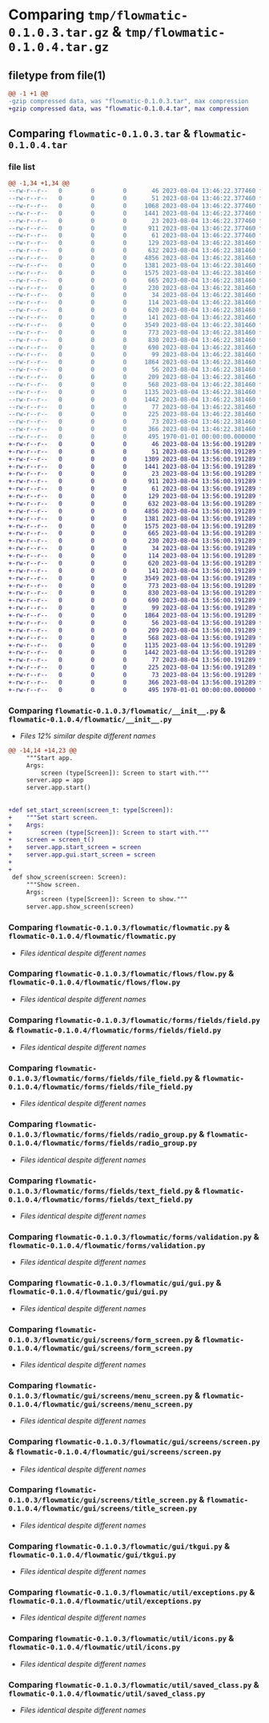 # Comparing `tmp/flowmatic-0.1.0.3.tar.gz` & `tmp/flowmatic-0.1.0.4.tar.gz`

## filetype from file(1)

```diff
@@ -1 +1 @@
-gzip compressed data, was "flowmatic-0.1.0.3.tar", max compression
+gzip compressed data, was "flowmatic-0.1.0.4.tar", max compression
```

## Comparing `flowmatic-0.1.0.3.tar` & `flowmatic-0.1.0.4.tar`

### file list

```diff
@@ -1,34 +1,34 @@
--rw-r--r--   0        0        0       46 2023-08-04 13:46:22.377460 flowmatic-0.1.0.3/README.md
--rw-r--r--   0        0        0       51 2023-08-04 13:46:22.377460 flowmatic-0.1.0.3/flowmatic/README.md
--rw-r--r--   0        0        0     1068 2023-08-04 13:46:22.377460 flowmatic-0.1.0.3/flowmatic/__init__.py
--rw-r--r--   0        0        0     1441 2023-08-04 13:46:22.377460 flowmatic-0.1.0.3/flowmatic/flowmatic.py
--rw-r--r--   0        0        0       23 2023-08-04 13:46:22.377460 flowmatic-0.1.0.3/flowmatic/flows/__init__.py
--rw-r--r--   0        0        0      911 2023-08-04 13:46:22.377460 flowmatic-0.1.0.3/flowmatic/flows/flow.py
--rw-r--r--   0        0        0       61 2023-08-04 13:46:22.377460 flowmatic-0.1.0.3/flowmatic/forms/__init__.py
--rw-r--r--   0        0        0      129 2023-08-04 13:46:22.381460 flowmatic-0.1.0.3/flowmatic/forms/fields/__init__.py
--rw-r--r--   0        0        0      632 2023-08-04 13:46:22.381460 flowmatic-0.1.0.3/flowmatic/forms/fields/field.py
--rw-r--r--   0        0        0     4856 2023-08-04 13:46:22.381460 flowmatic-0.1.0.3/flowmatic/forms/fields/file_field.py
--rw-r--r--   0        0        0     1381 2023-08-04 13:46:22.381460 flowmatic-0.1.0.3/flowmatic/forms/fields/radio_group.py
--rw-r--r--   0        0        0     1575 2023-08-04 13:46:22.381460 flowmatic-0.1.0.3/flowmatic/forms/fields/text_field.py
--rw-r--r--   0        0        0      665 2023-08-04 13:46:22.381460 flowmatic-0.1.0.3/flowmatic/forms/validation.py
--rw-r--r--   0        0        0      230 2023-08-04 13:46:22.381460 flowmatic-0.1.0.3/flowmatic/gui/__init__.py
--rw-r--r--   0        0        0       34 2023-08-04 13:46:22.381460 flowmatic-0.1.0.3/flowmatic/gui/elements/__init__.py
--rw-r--r--   0        0        0      114 2023-08-04 13:46:22.381460 flowmatic-0.1.0.3/flowmatic/gui/elements/element_infos.py
--rw-r--r--   0        0        0      620 2023-08-04 13:46:22.381460 flowmatic-0.1.0.3/flowmatic/gui/gui.py
--rw-r--r--   0        0        0      141 2023-08-04 13:46:22.381460 flowmatic-0.1.0.3/flowmatic/gui/screens/__init__.py
--rw-r--r--   0        0        0     3549 2023-08-04 13:46:22.381460 flowmatic-0.1.0.3/flowmatic/gui/screens/form_screen.py
--rw-r--r--   0        0        0      773 2023-08-04 13:46:22.381460 flowmatic-0.1.0.3/flowmatic/gui/screens/menu_screen.py
--rw-r--r--   0        0        0      830 2023-08-04 13:46:22.381460 flowmatic-0.1.0.3/flowmatic/gui/screens/screen.py
--rw-r--r--   0        0        0      690 2023-08-04 13:46:22.381460 flowmatic-0.1.0.3/flowmatic/gui/screens/title_screen.py
--rw-r--r--   0        0        0       99 2023-08-04 13:46:22.381460 flowmatic-0.1.0.3/flowmatic/gui/style/__init__.py
--rw-r--r--   0        0        0     1864 2023-08-04 13:46:22.381460 flowmatic-0.1.0.3/flowmatic/gui/tkgui.py
--rw-r--r--   0        0        0       56 2023-08-04 13:46:22.381460 flowmatic-0.1.0.3/flowmatic/server.py
--rw-r--r--   0        0        0      209 2023-08-04 13:46:22.381460 flowmatic-0.1.0.3/flowmatic/util/__init__.py
--rw-r--r--   0        0        0      568 2023-08-04 13:46:22.381460 flowmatic-0.1.0.3/flowmatic/util/exceptions.py
--rw-r--r--   0        0        0     1135 2023-08-04 13:46:22.381460 flowmatic-0.1.0.3/flowmatic/util/icons.py
--rw-r--r--   0        0        0     1442 2023-08-04 13:46:22.381460 flowmatic-0.1.0.3/flowmatic/util/saved_class.py
--rw-r--r--   0        0        0       77 2023-08-04 13:46:22.381460 flowmatic-0.1.0.3/flowmatic/util/settings.py
--rw-r--r--   0        0        0      225 2023-08-04 13:46:22.381460 flowmatic-0.1.0.3/flowmatic/util/singleton.py
--rw-r--r--   0        0        0       73 2023-08-04 13:46:22.381460 flowmatic-0.1.0.3/flowmatic/util/user.py
--rw-r--r--   0        0        0      366 2023-08-04 13:46:22.381460 flowmatic-0.1.0.3/pyproject.toml
--rw-r--r--   0        0        0      495 1970-01-01 00:00:00.000000 flowmatic-0.1.0.3/PKG-INFO
+-rw-r--r--   0        0        0       46 2023-08-04 13:56:00.191289 flowmatic-0.1.0.4/README.md
+-rw-r--r--   0        0        0       51 2023-08-04 13:56:00.191289 flowmatic-0.1.0.4/flowmatic/README.md
+-rw-r--r--   0        0        0     1309 2023-08-04 13:56:00.191289 flowmatic-0.1.0.4/flowmatic/__init__.py
+-rw-r--r--   0        0        0     1441 2023-08-04 13:56:00.191289 flowmatic-0.1.0.4/flowmatic/flowmatic.py
+-rw-r--r--   0        0        0       23 2023-08-04 13:56:00.191289 flowmatic-0.1.0.4/flowmatic/flows/__init__.py
+-rw-r--r--   0        0        0      911 2023-08-04 13:56:00.191289 flowmatic-0.1.0.4/flowmatic/flows/flow.py
+-rw-r--r--   0        0        0       61 2023-08-04 13:56:00.191289 flowmatic-0.1.0.4/flowmatic/forms/__init__.py
+-rw-r--r--   0        0        0      129 2023-08-04 13:56:00.191289 flowmatic-0.1.0.4/flowmatic/forms/fields/__init__.py
+-rw-r--r--   0        0        0      632 2023-08-04 13:56:00.191289 flowmatic-0.1.0.4/flowmatic/forms/fields/field.py
+-rw-r--r--   0        0        0     4856 2023-08-04 13:56:00.191289 flowmatic-0.1.0.4/flowmatic/forms/fields/file_field.py
+-rw-r--r--   0        0        0     1381 2023-08-04 13:56:00.191289 flowmatic-0.1.0.4/flowmatic/forms/fields/radio_group.py
+-rw-r--r--   0        0        0     1575 2023-08-04 13:56:00.191289 flowmatic-0.1.0.4/flowmatic/forms/fields/text_field.py
+-rw-r--r--   0        0        0      665 2023-08-04 13:56:00.191289 flowmatic-0.1.0.4/flowmatic/forms/validation.py
+-rw-r--r--   0        0        0      230 2023-08-04 13:56:00.191289 flowmatic-0.1.0.4/flowmatic/gui/__init__.py
+-rw-r--r--   0        0        0       34 2023-08-04 13:56:00.191289 flowmatic-0.1.0.4/flowmatic/gui/elements/__init__.py
+-rw-r--r--   0        0        0      114 2023-08-04 13:56:00.191289 flowmatic-0.1.0.4/flowmatic/gui/elements/element_infos.py
+-rw-r--r--   0        0        0      620 2023-08-04 13:56:00.191289 flowmatic-0.1.0.4/flowmatic/gui/gui.py
+-rw-r--r--   0        0        0      141 2023-08-04 13:56:00.191289 flowmatic-0.1.0.4/flowmatic/gui/screens/__init__.py
+-rw-r--r--   0        0        0     3549 2023-08-04 13:56:00.191289 flowmatic-0.1.0.4/flowmatic/gui/screens/form_screen.py
+-rw-r--r--   0        0        0      773 2023-08-04 13:56:00.191289 flowmatic-0.1.0.4/flowmatic/gui/screens/menu_screen.py
+-rw-r--r--   0        0        0      830 2023-08-04 13:56:00.191289 flowmatic-0.1.0.4/flowmatic/gui/screens/screen.py
+-rw-r--r--   0        0        0      690 2023-08-04 13:56:00.191289 flowmatic-0.1.0.4/flowmatic/gui/screens/title_screen.py
+-rw-r--r--   0        0        0       99 2023-08-04 13:56:00.191289 flowmatic-0.1.0.4/flowmatic/gui/style/__init__.py
+-rw-r--r--   0        0        0     1864 2023-08-04 13:56:00.191289 flowmatic-0.1.0.4/flowmatic/gui/tkgui.py
+-rw-r--r--   0        0        0       56 2023-08-04 13:56:00.191289 flowmatic-0.1.0.4/flowmatic/server.py
+-rw-r--r--   0        0        0      209 2023-08-04 13:56:00.191289 flowmatic-0.1.0.4/flowmatic/util/__init__.py
+-rw-r--r--   0        0        0      568 2023-08-04 13:56:00.191289 flowmatic-0.1.0.4/flowmatic/util/exceptions.py
+-rw-r--r--   0        0        0     1135 2023-08-04 13:56:00.191289 flowmatic-0.1.0.4/flowmatic/util/icons.py
+-rw-r--r--   0        0        0     1442 2023-08-04 13:56:00.191289 flowmatic-0.1.0.4/flowmatic/util/saved_class.py
+-rw-r--r--   0        0        0       77 2023-08-04 13:56:00.191289 flowmatic-0.1.0.4/flowmatic/util/settings.py
+-rw-r--r--   0        0        0      225 2023-08-04 13:56:00.191289 flowmatic-0.1.0.4/flowmatic/util/singleton.py
+-rw-r--r--   0        0        0       73 2023-08-04 13:56:00.191289 flowmatic-0.1.0.4/flowmatic/util/user.py
+-rw-r--r--   0        0        0      366 2023-08-04 13:56:00.191289 flowmatic-0.1.0.4/pyproject.toml
+-rw-r--r--   0        0        0      495 1970-01-01 00:00:00.000000 flowmatic-0.1.0.4/PKG-INFO
```

### Comparing `flowmatic-0.1.0.3/flowmatic/__init__.py` & `flowmatic-0.1.0.4/flowmatic/__init__.py`

 * *Files 12% similar despite different names*

```diff
@@ -14,14 +14,23 @@
     """Start app.
     Args:
         screen (type[Screen]): Screen to start with."""
     server.app = app
     server.app.start()
 
 
+def set_start_screen(screen_t: type[Screen]):
+    """Set start screen.
+    Args:
+        screen (type[Screen]): Screen to start with."""
+    screen = screen_t()
+    server.app.start_screen = screen
+    server.app.gui.start_screen = screen
+
+
 def show_screen(screen: Screen):
     """Show screen.
     Args:
         screen (type[Screen]): Screen to show."""
     server.app.show_screen(screen)
```

### Comparing `flowmatic-0.1.0.3/flowmatic/flowmatic.py` & `flowmatic-0.1.0.4/flowmatic/flowmatic.py`

 * *Files identical despite different names*

### Comparing `flowmatic-0.1.0.3/flowmatic/flows/flow.py` & `flowmatic-0.1.0.4/flowmatic/flows/flow.py`

 * *Files identical despite different names*

### Comparing `flowmatic-0.1.0.3/flowmatic/forms/fields/field.py` & `flowmatic-0.1.0.4/flowmatic/forms/fields/field.py`

 * *Files identical despite different names*

### Comparing `flowmatic-0.1.0.3/flowmatic/forms/fields/file_field.py` & `flowmatic-0.1.0.4/flowmatic/forms/fields/file_field.py`

 * *Files identical despite different names*

### Comparing `flowmatic-0.1.0.3/flowmatic/forms/fields/radio_group.py` & `flowmatic-0.1.0.4/flowmatic/forms/fields/radio_group.py`

 * *Files identical despite different names*

### Comparing `flowmatic-0.1.0.3/flowmatic/forms/fields/text_field.py` & `flowmatic-0.1.0.4/flowmatic/forms/fields/text_field.py`

 * *Files identical despite different names*

### Comparing `flowmatic-0.1.0.3/flowmatic/forms/validation.py` & `flowmatic-0.1.0.4/flowmatic/forms/validation.py`

 * *Files identical despite different names*

### Comparing `flowmatic-0.1.0.3/flowmatic/gui/gui.py` & `flowmatic-0.1.0.4/flowmatic/gui/gui.py`

 * *Files identical despite different names*

### Comparing `flowmatic-0.1.0.3/flowmatic/gui/screens/form_screen.py` & `flowmatic-0.1.0.4/flowmatic/gui/screens/form_screen.py`

 * *Files identical despite different names*

### Comparing `flowmatic-0.1.0.3/flowmatic/gui/screens/menu_screen.py` & `flowmatic-0.1.0.4/flowmatic/gui/screens/menu_screen.py`

 * *Files identical despite different names*

### Comparing `flowmatic-0.1.0.3/flowmatic/gui/screens/screen.py` & `flowmatic-0.1.0.4/flowmatic/gui/screens/screen.py`

 * *Files identical despite different names*

### Comparing `flowmatic-0.1.0.3/flowmatic/gui/screens/title_screen.py` & `flowmatic-0.1.0.4/flowmatic/gui/screens/title_screen.py`

 * *Files identical despite different names*

### Comparing `flowmatic-0.1.0.3/flowmatic/gui/tkgui.py` & `flowmatic-0.1.0.4/flowmatic/gui/tkgui.py`

 * *Files identical despite different names*

### Comparing `flowmatic-0.1.0.3/flowmatic/util/exceptions.py` & `flowmatic-0.1.0.4/flowmatic/util/exceptions.py`

 * *Files identical despite different names*

### Comparing `flowmatic-0.1.0.3/flowmatic/util/icons.py` & `flowmatic-0.1.0.4/flowmatic/util/icons.py`

 * *Files identical despite different names*

### Comparing `flowmatic-0.1.0.3/flowmatic/util/saved_class.py` & `flowmatic-0.1.0.4/flowmatic/util/saved_class.py`

 * *Files identical despite different names*

